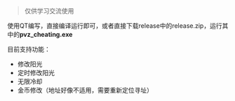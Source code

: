 > 仅供学习交流使用

使用QT编写，直接编译运行即可，或者直接下载release中的release.zip，运行其中的**pvz_cheating.exe**

目前支持功能：
- 修改阳光
- 定时修改阳光
- 无限冷却
- 金币修改（地址好像不适用，需要重新定位寻址）
